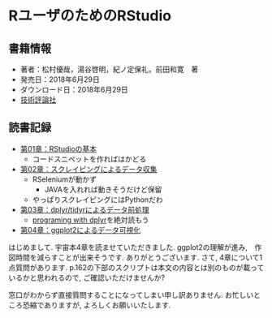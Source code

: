 # RユーザのためのRStudio


## 書籍情報

- 著者：松村優哉，湯谷啓明，紀ノ定保礼，前田和寛　著
- 発売日：2018年6月29日
- ダウンロード日：2018年6月29日
- [技術評論社](http://gihyo.jp/book)

## 読書記録


- [第01章：RStudioの基本](chp01.html)
	- コードスニペットを作ればはかどる
- [第02章：スクレイピングによるデータ収集](chp02.html)
	- RSeleniumが動かず
		- JAVAを入れれば動きそうだけど保留
	- やっぱりスクレイピングにはPythonだわ
- [第03章：dplyr/tidyrによるデータ前処理](chp03.html)
	- [programing with dplyr](https://dplyr.tidyverse.org/articles/programming.html)を絶対読もう
- [第04章：ggplot2によるデータ可視化](chp04.html)


はじめまして. 宇宙本4章を読ませていただきました. ggplot2の理解が進み,　作図時間を減らすことが出来そうです. ありがとうございます.
さて, 4章について1点質問があります. p.162の下部のスクリプトは本文の内容とは別のものが載っているかと思われるので, ご確認いただけませんか?


窓口がわからず直接質問することになってしまい申し訳ありません.
お忙しいところ恐縮でありますが, よろしくお願いいたします.
